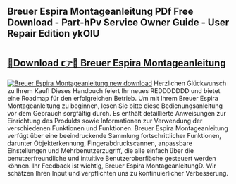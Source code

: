 ## Breuer Espira Montageanleitung PDf Free Download - Part-hPv Service Owner Guide - User Repair Edition ykOlU

# <h2><a href="http://df7t9w.blite.top/?on=Breuer+Espira+Montageanleitung">🔗Download 👉🔴 Breuer Espira Montageanleitung</a></h2>

[![Breuer Espira Montageanleitung new download](https://i.imgur.com/lujVjoI.png)](http://df7t9w.blite.top/?on=Breuer+Espira+Montageanleitung)
Herzlichen Glückwunsch zu Ihrem Kauf! Dieses Handbuch feiert Ihr neues REDDDDDDD und bietet eine Roadmap für den erfolgreichen Betrieb. Um mit Ihrem Breuer Espira Montageanleitung zu beginnen, lesen Sie bitte diese Bedienungsanleitung vor dem Gebrauch sorgfältig durch. Es enthält detaillierte Anweisungen zur Einrichtung des Produkts sowie Informationen zur Verwendung der verschiedenen Funktionen und Funktionen. Breuer Espira Montageanleitung verfügt über eine beeindruckende Sammlung fortschrittlicher Funktionen, darunter Objekterkennung, Fingerabdruckscannen, anpassbare Einstellungen und Mehrbenutzerzugriff, die alle einfach über die benutzerfreundliche und intuitive Benutzeroberfläche gesteuert werden können. Ihr Feedback ist wichtig, Breuer Espira MontageanleitungD. Wir schätzen Ihren Input und verpflichten uns zu kontinuierlicher Verbesserung.
